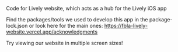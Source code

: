Code for Lively website, which acts as a hub for the Lively iOS app

Find the packages/tools we used to develop this app in the package-lock.json or look here for the main ones: https://fbla-lively-website.vercel.app/acknowledgments

Try viewing our website in multiple screen sizes!
